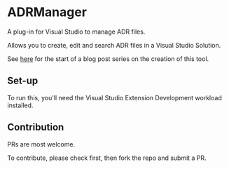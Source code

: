 # ADRManager

A plug-in for Visual Studio to manage ADR files.

Allows you to create, edit and search ADR files in a Visual Studio Solution.

See <a href="https://www.pmichaels.net/2019/09/07/an-adr-visual-studio-tool-part-1-creating-a-visual-studio-extension-to-scrape-the-solution-and-list-all-items-including-solution-items-and-solution-folders/">here</a> for the start of a blog post series on the creation of this tool.


## Set-up

To run this, you'll need the Visual Studio Extension Development workload installed.


## Contribution

PRs are most welcome.

To contribute, please check first, then fork the repo and submit a PR.


